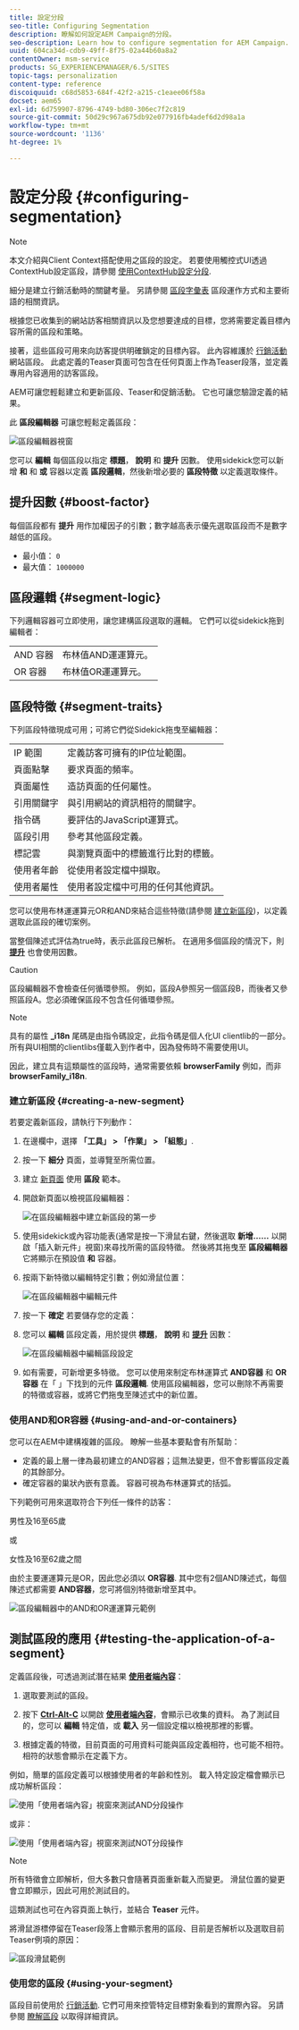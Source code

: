 ```yaml
---
title: 設定分段
seo-title: Configuring Segmentation
description: 瞭解如何設定AEM Campaign的分段。
seo-description: Learn how to configure segmentation for AEM Campaign.
uuid: 604ca34d-cdb9-49ff-8f75-02a44b60a8a2
contentOwner: msm-service
products: SG_EXPERIENCEMANAGER/6.5/SITES
topic-tags: personalization
content-type: reference
discoiquuid: c68d5853-684f-42f2-a215-c1eaee06f58a
docset: aem65
exl-id: 6d759907-8796-4749-bd80-306ec7f2c819
source-git-commit: 50d29c967a675db92e077916fb4adef6d2d98a1a
workflow-type: tm+mt
source-wordcount: '1136'
ht-degree: 1%

---
```



# 設定分段 {#configuring-segmentation}

>[!NOTE]
>
>本文介紹與Client Context搭配使用之區段的設定。 若要使用觸控式UI透過ContextHub設定區段，請參閱 [使用ContextHub設定分段](/help/sites-administering/segmentation.md).

細分是建立行銷活動時的關鍵考量。 另請參閱 [區段字彙表](/help/sites-authoring/segmentation-overview.md) 區段運作方式和主要術語的相關資訊。

根據您已收集到的網站訪客相關資訊以及您想要達成的目標，您將需要定義目標內容所需的區段和策略。

接著，這些區段可用來向訪客提供明確鎖定的目標內容。 此內容維護於 [行銷活動](/help/sites-classic-ui-authoring/classic-personalization-campaigns.md) 網站區段。 此處定義的Teaser頁面可包含在任何頁面上作為Teaser段落，並定義專用內容適用的訪客區段。

AEM可讓您輕鬆建立和更新區段、Teaser和促銷活動。 它也可讓您驗證定義的結果。

此 **區段編輯器** 可讓您輕鬆定義區段：

![區段編輯器視窗](assets/segmenteditor.png)

您可以 **編輯** 每個區段以指定 **標題**， **說明** 和 **提升** 因數。 使用sidekick您可以新增 **和** 和 **或** 容器以定義 **區段邏輯**，然後新增必要的 **區段特徵** 以定義選取條件。

## 提升因數 {#boost-factor}

每個區段都有 **提升** 用作加權因子的引數；數字越高表示優先選取區段而不是數字越低的區段。

* 最小值： `0`
* 最大值： `1000000`

## 區段邏輯 {#segment-logic}

下列邏輯容器可立即使用，讓您建構區段選取的邏輯。 它們可以從sidekick拖到編輯者：

<table>
 <tbody>
  <tr>
   <td> AND 容器<br /> </td>
   <td> 布林值AND運運算元。<br /> </td>
  </tr>
  <tr>
   <td> OR 容器<br /> </td>
   <td> 布林值OR運運算元。</td>
  </tr>
 </tbody>
</table>

## 區段特徵 {#segment-traits}

下列區段特徵現成可用；可將它們從Sidekick拖曳至編輯器：

<table>
 <tbody>
  <tr>
   <td> IP 範圍<br /> </td>
   <td>定義訪客可擁有的IP位址範圍。<br /> </td>
  </tr>
  <tr>
   <td> 頁面點擊<br /> </td>
   <td>要求頁面的頻率。 <br /> </td>
  </tr>
  <tr>
   <td> 頁面屬性<br /> </td>
   <td>造訪頁面的任何屬性。<br /> </td>
  </tr>
  <tr>
   <td> 引用關鍵字<br /> </td>
   <td>與引用網站的資訊相符的關鍵字。 <br /> </td>
  </tr>
  <tr>
   <td> 指令碼</td>
   <td>要評估的JavaScript運算式。<br /> </td>
  </tr>
  <tr>
   <td> 區段引用 <br /> </td>
   <td>參考其他區段定義。<br /> </td>
  </tr>
  <tr>
   <td> 標記雲<br /> </td>
   <td>與瀏覽頁面中的標籤進行比對的標籤。<br /> </td>
  </tr>
  <tr>
   <td> 使用者年齡<br /> </td>
   <td>從使用者設定檔中擷取。<br /> </td>
  </tr>
  <tr>
   <td> 使用者屬性<br /> </td>
   <td>使用者設定檔中可用的任何其他資訊。 </td>
  </tr>
 </tbody>
</table>

您可以使用布林運運算元OR和AND來結合這些特徵(請參閱 [建立新區段](#creating-a-new-segment))，以定義選取此區段的確切案例。

當整個陳述式評估為true時，表示此區段已解析。 在適用多個區段的情況下，則 **[提升](/help/sites-administering/campaign-segmentation.md#boost-factor)** 也會使用因數。

>[!CAUTION]
>
>區段編輯器不會檢查任何循環參照。 例如，區段A參照另一個區段B，而後者又參照區段A。您必須確保區段不包含任何循環參照。

>[!NOTE]
>
>具有的屬性 **_i18n** 尾碼是由指令碼設定，此指令碼是個人化UI clientlib的一部分。 所有與UI相關的clientlibs僅載入到作者中，因為發佈時不需要使用UI。
>
>因此，建立具有這類屬性的區段時，通常需要依賴 **browserFamily** 例如，而非 **browserFamily_i18n**.

### 建立新區段 {#creating-a-new-segment}

若要定義新區段，請執行下列動作：

1. 在邊欄中，選擇 **「工具」 > 「作業」 > 「組態」**.
1. 按一下 **細分** 頁面，並導覽至所需位置。
1. 建立 [新頁面](/help/sites-authoring/editing-content.md#creatinganewpage) 使用 **區段** 範本。
1. 開啟新頁面以檢視區段編輯器：

   ![在區段編輯器中建立新區段的第一步](assets/screen_shot_2012-02-02at101726am.png)

1. 使用sidekick或內容功能表(通常是按一下滑鼠右鍵，然後選取 **新增……** 以開啟「插入新元件」視窗)來尋找所需的區段特徵。 然後將其拖曳至 **區段編輯器** 它將顯示在預設值 **和** 容器。
1. 按兩下新特徵以編輯特定引數；例如滑鼠位置：

   ![在區段編輯器中編輯元件](assets/screen_shot_2012-02-02at103135am.png)

1. 按一下 **確定** 若要儲存您的定義：
1. 您可以 **編輯** 區段定義，用於提供 **標題**， **說明** 和 **[提升](#boost-factor)** 因數：

   ![在區段編輯器中編輯區段設定](assets/screen_shot_2012-02-02at103547am.png)

1. 如有需要，可新增更多特徵。 您可以使用來制定布林運算式 **AND容器** 和 **OR容器** 在「 」下找到的元件 **區段邏輯**. 使用區段編輯器，您可以刪除不再需要的特徵或容器，或將它們拖曳至陳述式中的新位置。

### 使用AND和OR容器 {#using-and-and-or-containers}

您可以在AEM中建構複雜的區段。 瞭解一些基本要點會有所幫助：

* 定義的最上層一律為最初建立的AND容器；這無法變更，但不會影響區段定義的其餘部分。
* 確定容器的巢狀內嵌有意義。 容器可視為布林運算式的括弧。

下列範例可用來選取符合下列任一條件的訪客：

男性及16至65歲

或

女性及16至62歲之間

由於主要運運算元是OR，因此您必須以 **OR容器**. 其中您有2個AND陳述式，每個陳述式都需要 **AND容器**，您可將個別特徵新增至其中。

![區段編輯器中的AND和OR運運算元範例](assets/screen_shot_2012-02-02at105145am.png)

## 測試區段的應用 {#testing-the-application-of-a-segment}

定義區段後，可透過測試潛在結果 **[使用者端內容](/help/sites-administering/client-context.md)**：

1. 選取要測試的區段。
1. 按下 **[Ctrl-Alt-C](/help/sites-authoring/page-authoring.md#keyboardshortcuts)** 以開啟 **[使用者端內容](/help/sites-administering/client-context.md)**，會顯示已收集的資料。 為了測試目的，您可以 **編輯** 特定值，或 **載入** 另一個設定檔以檢視那裡的影響。

1. 根據定義的特徵，目前頁面的可用資料可能與區段定義相符，也可能不相符。 相符的狀態會顯示在定義下方。

例如，簡單的區段定義可以根據使用者的年齡和性別。 載入特定設定檔會顯示已成功解析區段：

![使用「使用者端內容」視窗來測試AND分段操作](assets/screen_shot_2012-02-02at105926am.png)

或非：

![使用「使用者端內容」視窗來測試NOT分段操作](assets/screen_shot_2012-02-02at110019am.png)

>[!NOTE]
>
>所有特徵會立即解析，但大多數只會隨著頁面重新載入而變更。 滑鼠位置的變更會立即顯示，因此可用於測試目的。

這類測試也可在內容頁面上執行，並結合 **Teaser** 元件。

將滑鼠游標停留在Teaser段落上會顯示套用的區段、目前是否解析以及選取目前Teaser例項的原因：

![區段滑鼠範例](assets/chlimage_1-47.png)

### 使用您的區段 {#using-your-segment}

區段目前使用於 [行銷活動](/help/sites-classic-ui-authoring/classic-personalization-campaigns.md). 它們可用來控管特定目標對象看到的實際內容。 另請參閱 [瞭解區段](/help/sites-authoring/segmentation-overview.md) 以取得詳細資訊。
